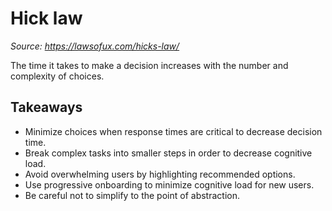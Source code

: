 # Hick law
_Source: https://lawsofux.com/hicks-law/_

The time it takes to make a decision increases with the number and complexity of choices.


## Takeaways
- Minimize choices when response times are critical to decrease decision time.
- Break complex tasks into smaller steps in order to decrease cognitive load.
- Avoid overwhelming users by highlighting recommended options.
- Use progressive onboarding to minimize cognitive load for new users.
- Be careful not to simplify to the point of abstraction.